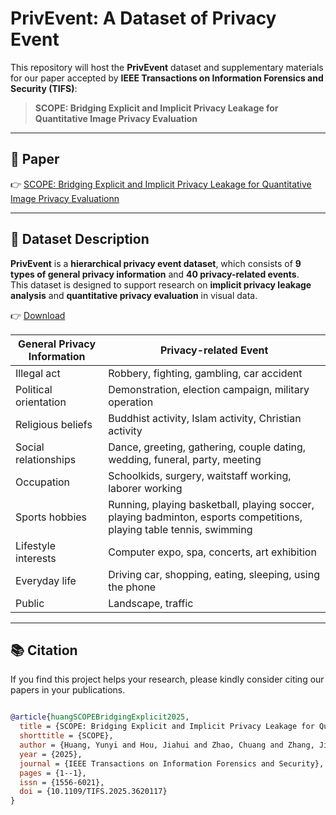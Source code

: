 # PrivEvent: A Dataset of Privacy Event

This repository will host the **PrivEvent** dataset and supplementary materials for our paper accepted by **IEEE Transactions on Information Forensics and Security (TIFS)**:

> **SCOPE: Bridging Explicit and Implicit Privacy Leakage for Quantitative Image Privacy Evaluation**

---

## 📄 Paper

👉 [SCOPE: Bridging Explicit and Implicit Privacy Leakage for Quantitative Image Privacy Evaluationn](https://ieeexplore.ieee.org/document/11199878/)

---

## 📁 Dataset Description

**PrivEvent** is a **hierarchical privacy event dataset**, which consists of **9 types of general privacy information** and **40 privacy-related events**.  
This dataset is designed to support research on **implicit privacy leakage analysis** and **quantitative privacy evaluation** in visual data.

👉 [Download](https://pan.baidu.com/s/1AkmT1mDOGUtTJIFXHMprHg?pwd=x5d6)

| General Privacy Information | Privacy-related Event |
|-----------------------------|---------------------|
| Illegal act                 | Robbery, fighting, gambling, car accident |
| Political orientation       | Demonstration, election campaign, military operation |
| Religious beliefs           | Buddhist activity, Islam activity, Christian activity |
| Social relationships        | Dance, greeting, gathering, couple dating, wedding, funeral, party, meeting |
| Occupation                  | Schoolkids, surgery, waitstaff working, laborer working |
| Sports hobbies              | Running, playing basketball, playing soccer, playing badminton, esports competitions, playing table tennis, swimming |
| Lifestyle interests         | Computer expo, spa, concerts, art exhibition |
| Everyday life               | Driving car, shopping, eating, sleeping, using the phone |
| Public                      | Landscape, traffic |


---

## 📚 Citation

If you find this project helps your research, please kindly consider citing our papers in your publications.

```bibtex

@article{huangSCOPEBridgingExplicit2025,
  title = {SCOPE: Bridging Explicit and Implicit Privacy Leakage for Quantitative Image Privacy Evaluation},
  shorttitle = {SCOPE},
  author = {Huang, Yunyi and Hou, Jiahui and Zhao, Chuang and Zhang, Jie and Xiao, Tie and Li, Xiang-Yang},
  year = {2025},
  journal = {IEEE Transactions on Information Forensics and Security},
  pages = {1--1},
  issn = {1556-6021},
  doi = {10.1109/TIFS.2025.3620117}
}

```
